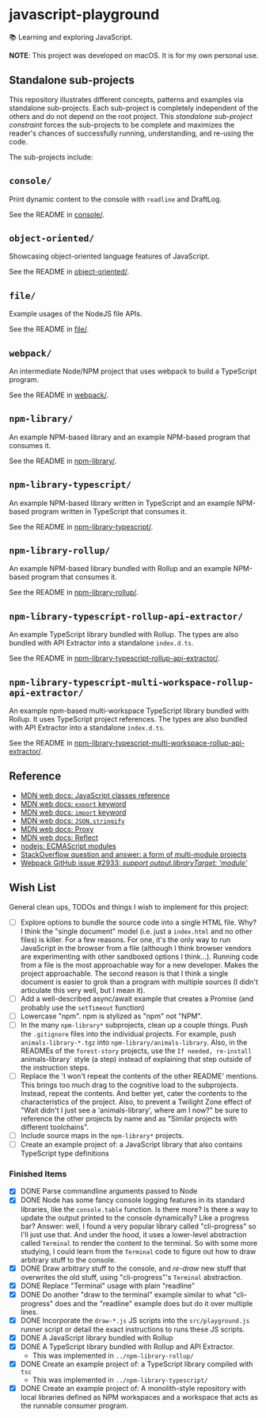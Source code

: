 # javascript-playground

📚 Learning and exploring JavaScript.

**NOTE**: This project was developed on macOS. It is for my own personal use.

## Standalone sub-projects

This repository illustrates different concepts, patterns and examples via standalone sub-projects. Each sub-project is
completely independent of the others and do not depend on the root project. This _standalone sub-project constraint_
forces the sub-projects to be complete and maximizes the reader's chances of successfully running, understanding, and
re-using the code.

The sub-projects include:

## `console/`

Print dynamic content to the console with `readline` and DraftLog.

See the README in [console/](console/). 

## `object-oriented/`

Showcasing object-oriented language features of JavaScript.

See the README in [object-oriented/](object-oriented/). 

## `file/`

Example usages of the NodeJS file APIs.

See the README in [file/](file/).

## `webpack/`

An intermediate Node/NPM project that uses webpack to build a TypeScript program.

See the README in [webpack/](webpack/).

## `npm-library/`

An example NPM-based library and an example NPM-based program that consumes it.

See the README in [npm-library/](npm-library/).

## `npm-library-typescript/`

An example NPM-based library written in TypeScript and an example NPM-based program written in TypeScript that consumes it.

See the README in [npm-library-typescript/](npm-library-typescript/).

## `npm-library-rollup/`

An example NPM-based library bundled with Rollup and an example NPM-based program that consumes it.

See the README in [npm-library-rollup/](npm-library-rollup/).

## `npm-library-typescript-rollup-api-extractor/`

An example TypeScript library bundled with Rollup. The types are also bundled with API Extractor into a standalone `index.d.ts`.

See the README in [npm-library-typescript-rollup-api-extractor/](npm-library-typescript-rollup-api-extractor/).

## `npm-library-typescript-multi-workspace-rollup-api-extractor/`

An example npm-based multi-workspace TypeScript library bundled with Rollup. It uses TypeScript project references. The types are also bundled with API Extractor into a standalone `index.d.ts`.

See the README in [npm-library-typescript-multi-workspace-rollup-api-extractor/](npm-library-typescript-multi-workspace-rollup-api-extractor/).

## Reference

* [MDN web docs: JavaScript classes reference](https://developer.mozilla.org/en-US/docs/Web/JavaScript/Reference/Classes)
* [MDN web docs: `export` keyword](https://developer.mozilla.org/en-US/docs/web/javascript/reference/statements/export)
* [MDN web docs: `import` keyword](https://developer.mozilla.org/en-US/docs/Web/JavaScript/Reference/Statements/import)
* [MDN web docs: `JSON.stringify`](https://developer.mozilla.org/en-US/docs/Web/JavaScript/Reference/Global_Objects/JSON/stringify)
* [MDN web docs: Proxy](https://developer.mozilla.org/en-US/docs/Web/JavaScript/Reference/Global_Objects/Proxy)
* [MDN web docs: Reflect](https://developer.mozilla.org/en-US/docs/Web/JavaScript/Reference/Global_Objects/Reflect)
* [nodejs: ECMAScript modules](https://nodejs.org/api/esm.html#esm_enabling)
* [StackOverflow question and answer: a form of multi-module projects](https://stackoverflow.com/a/29787493)
* [Webpack GitHub issue #2933: *support output.libraryTarget: 'module'*](https://github.com/webpack/webpack/issues/2933)

## Wish List
   
General clean ups, TODOs and things I wish to implement for this project:

* [ ] Explore options to bundle the source code into a single HTML file. Why? I think the "single document" model (i.e. just
  a `index.html` and no other files) is killer. For a few reasons. For one, it's the only way to run JavaScript in the
  browser from a file (although I think browser vendors are experimenting with other sandboxed options I think...). Running
  code from a file is the most approachable way for a new developer. Makes the project approachable. The second reason
  is that I think a single document is easier to grok than a program with multiple sources (I didn't articulate this very
  well, but I mean it).
* [ ] Add a well-described async/await example that creates a Promise (and probably use the `setTimeout` function)
* [ ] Lowercase "npm". npm is stylized as "npm" not "NPM".
* [ ] In the many `npm-library*` subprojects, clean up a couple things. Push the `.gitignore` files into the individual
  projects. For example, push `animals-library-*.tgz` into `npm-library/animals-library`. Also, in the READMEs of the `forest-story`
  projects, use the `If needed, re-install `animals-library` style (a step) instead of explaining that step outside of
  the instruction steps.
* [ ] Replace the 'I won't repeat the contents of the other README' mentions. This brings too much drag to the cognitive
  load to the subprojects. Instead, repeat the contents. And better yet, cater the contents to the characteristics of the
  project. Also, to prevent a Twilight Zone effect of "Wait didn't I just see a 'animals-library', where am I now?" be sure
  to reference the other projects by name and as "Similar projects with different toolchains".
* [ ] Include source maps in the `npm-library*` projects.
* [ ] Create an example project of: a JavaScript library that also contains TypeScript type definitions

### Finished Items

* [x] DONE Parse commandline arguments passed to Node
* [x] DONE Node has some fancy console logging features in its standard libraries, like the `console.table` function. Is there
  more? Is there a way to update the output printed to the console dynamically? Like a progress bar? Answer: well, I found
  a very popular library called "cli-progress" so I'll just use that. And under the hood, it uses a lower-level abstraction
  called `Terminal` to render the content to the terminal. So with some more studying, I could learn from the `Terminal`
  code to figure out how to draw arbitrary stuff to the console.
* [x] DONE Draw arbitrary stuff to the console, and *re-draw* new stuff that overwrites the old stuff, using "cli-progress"'s
  `Terminal` abstraction.  
* [x] DONE Replace "Terminal" usage with plain "readline"
* [x] DONE Do another "draw to the terminal" example similar to what "cli-progress" does and the "readline" example does but do it
  over multiple lines.
* [x] DONE Incorporate the `draw-*.js` JS scripts into the `src/playground.js` runner script or detail the exact instructions to runs
  these JS scripts.
* [x] DONE A JavaScript library bundled with Rollup
* [x] DONE A TypeScript library bundled with Rollup and API Extractor.
  * This was implemented in `../npm-library-rollup/`
* [x] DONE Create an example project of: a TypeScript library compiled with `tsc`
  * This was implemented in `../npm-library-typescript/`
* [x] DONE Create an example project of: A monolith-style repository with local libraries defined as NPM workspaces and a workspace that acts as the runnable
  consumer program.
